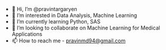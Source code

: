 - 👋 Hi, I’m @pravintargaryen
- 👀 I’m interested in Data Analysis, Machine Learning
- 🌱 I’m currently learning Python, SAS
- 💞️ I’m looking to collaborate on Machine Learning for Medical Applications
- 📫 How to reach me - pravinmd94@gmail.com

<!---
pravintargaryen/pravintargaryen is a ✨ special ✨ repository because its `README.md` (this file) appears on your GitHub profile.
You can click the Preview link to take a look at your changes.
--->
